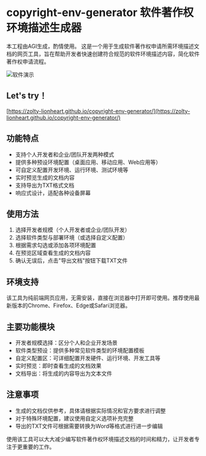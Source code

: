 # copyright-env-generator 软件著作权环境描述生成器
本工程由AGI生成，酌情使用。
这是一个用于生成软件著作权申请所需环境描述文档的网页工具，旨在帮助开发者快速创建符合规范的软件环境描述内容，简化软件著作权申请流程。

![软件演示](https://raw.githubusercontent.com/zolty-lionheart/copyright-env-generator/refs/heads/master/intro.gif)

## Let's try！
[https://zolty-lionheart.github.io/copyright-env-generator/](https://zolty-lionheart.github.io/copyright-env-generator/)
## 功能特点

- 支持个人开发者和企业/团队开发两种模式
- 提供多种预设环境配置（桌面应用、移动应用、Web应用等）
- 可自定义配置开发环境、运行环境、测试环境等
- 实时预览生成的文档内容
- 支持导出为TXT格式文档
- 响应式设计，适配各种设备屏幕

## 使用方法

1. 选择开发者规模（个人开发者或企业/团队开发）
2. 选择软件类型与部署环境（或选择自定义配置）
3. 根据需求勾选或添加各项环境配置
4. 在预览区域查看生成的文档内容
5. 确认无误后，点击"导出文档"按钮下载TXT文件

## 环境支持

该工具为纯前端网页应用，无需安装，直接在浏览器中打开即可使用。推荐使用最新版本的Chrome、Firefox、Edge或Safari浏览器。

## 主要功能模块

- 开发者规模选择：区分个人和企业开发场景
- 软件类型预设：提供多种常见软件类型的环境配置模板
- 自定义配置区：可详细配置开发硬件、运行环境、开发工具等
- 实时预览：即时查看生成的文档效果
- 文档导出：将生成的内容导出为文本文件

## 注意事项

- 生成的文档仅供参考，具体请根据实际情况和官方要求进行调整
- 对于特殊环境配置，建议使用自定义选项补充完整
- 导出的TXT文件可根据需要转换为Word等格式进行进一步编辑

使用该工具可以大大减少编写软件著作权环境描述文档的时间和精力，让开发者专注于更重要的工作。
